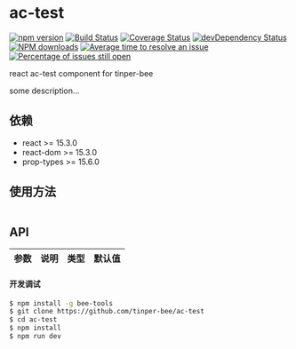 # ac-test

[![npm version](https://img.shields.io/npm/v/ac-test.svg)](https://www.npmjs.com/package/ac-test)
[![Build Status](https://img.shields.io/travis/tinper-bee/ac-test/master.svg)](https://travis-ci.org/tinper-bee/ac-test)
[![Coverage Status](https://coveralls.io/repos/github/tinper-bee/ac-test/badge.svg?branch=master)](https://coveralls.io/github/tinper-bee/ac-test?branch=master)
[![devDependency Status](https://img.shields.io/david/dev/tinper-bee/ac-test.svg)](https://david-dm.org/tinper-bee/ac-test#info=devDependencies)
[![NPM downloads](http://img.shields.io/npm/dm/ac-test.svg?style=flat)](https://npmjs.org/package/ac-test)
[![Average time to resolve an issue](http://isitmaintained.com/badge/resolution/tinper-bee/ac-test.svg)](http://isitmaintained.com/project/tinper-bee/ac-test "Average time to resolve an issue")
[![Percentage of issues still open](http://isitmaintained.com/badge/open/tinper-bee/ac-test.svg)](http://isitmaintained.com/project/tinper-bee/ac-test "Percentage of issues still open")


react ac-test component for tinper-bee

some description...

## 依赖

- react >= 15.3.0
- react-dom >= 15.3.0
- prop-types >= 15.6.0

## 使用方法

```js

```



## API

|参数|说明|类型|默认值|
|:--|:---:|:--:|---:|

#### 开发调试

```sh
$ npm install -g bee-tools
$ git clone https://github.com/tinper-bee/ac-test
$ cd ac-test
$ npm install
$ npm run dev
```
